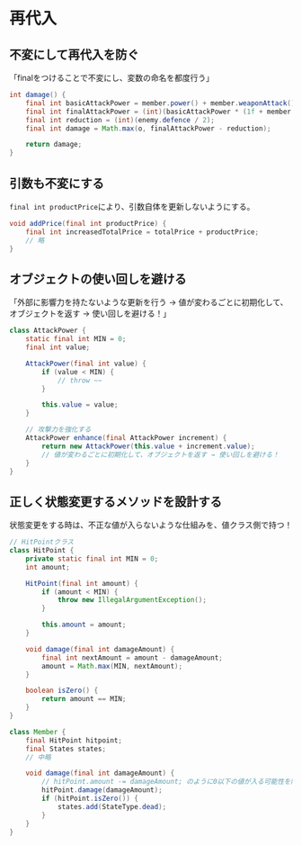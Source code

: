 # 再代入

## 不変にして再代入を防ぐ

「finalをつけることで不変にし、変数の命名を都度行う」

```java
int damage() {
    final int basicAttackPower = member.power() + member.weaponAttack();
    final int finalAttackPower = (int)(basicAttackPower * (1f + member.speed() / 100f));
    final int reduction = (int)(enemy.defence / 2);
    final int damage = Math.max(o, finalAttackPower - reduction);

    return damage;
}
```

## 引数も不変にする

`final int productPrice`により、引数自体を更新しないようにする。

```java
void addPrice(final int productPrice) {
    final int increasedTotalPrice = totalPrice + productPrice;
    // 略
}
```

## オブジェクトの使い回しを避ける

「外部に影響力を持たないような更新を行う → 値が変わるごとに初期化して、オブジェクトを返す → 使い回しを避ける！」

```java
class AttackPower {
    static final int MIN = 0;
    final int value;

    AttackPower(final int value) {
        if (value < MIN) {
            // throw ~~
        }

        this.value = value;
    }

    // 攻撃力を強化する
    AttackPower enhance(final AttackPower increment) {
        return new AttackPower(this.value + increment.value);
        // 値が変わるごとに初期化して、オブジェクトを返す → 使い回しを避ける！
    }
}
```

## 正しく状態変更するメソッドを設計する

状態変更をする時は、不正な値が入らないような仕組みを、値クラス側で持つ！

```java
// HitPointクラス
class HitPoint {
    private static final int MIN = 0;
    int amount;

    HitPoint(final int amount) {
        if (amount < MIN) {
            throw new IllegalArgumentException();
        }

        this.amount = amount;
    }

    void damage(final int damageAmount) {
        final int nextAmount = amount - damageAmount;
        amount = Math.max(MIN, nextAmount);
    }

    boolean isZero() {
        return amount == MIN;
    }
}

class Member {
    final HitPoint hitpoint;
    final States states;
    // 中略

    void damage(final int damageAmount) {
        // hitPoint.amount -= damageAmount; のように0以下の値が入る可能性を防ぐ！
        hitPoint.damage(damageAmount);
        if (hitPoint.isZero()) {
            states.add(StateType.dead);
        }
    }
}
```